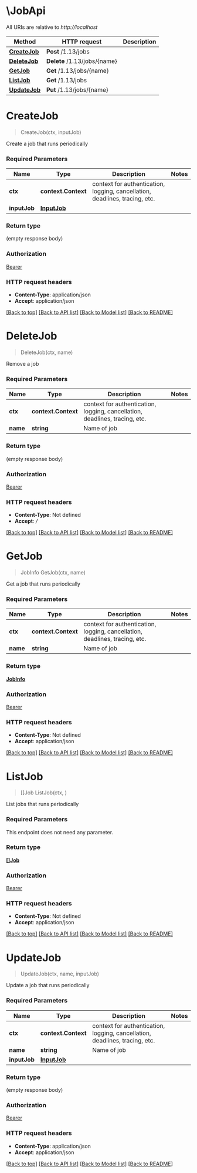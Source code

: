 # \JobApi

All URIs are relative to *http://localhost*

Method | HTTP request | Description
------------- | ------------- | -------------
[**CreateJob**](JobApi.md#CreateJob) | **Post** /1.13/jobs | 
[**DeleteJob**](JobApi.md#DeleteJob) | **Delete** /1.13/jobs/{name} | 
[**GetJob**](JobApi.md#GetJob) | **Get** /1.13/jobs/{name} | 
[**ListJob**](JobApi.md#ListJob) | **Get** /1.13/jobs | 
[**UpdateJob**](JobApi.md#UpdateJob) | **Put** /1.13/jobs/{name} | 


# **CreateJob**
> CreateJob(ctx, inputJob)


Create a job that runs periodically

### Required Parameters

Name | Type | Description  | Notes
------------- | ------------- | ------------- | -------------
 **ctx** | **context.Context** | context for authentication, logging, cancellation, deadlines, tracing, etc.
  **inputJob** | [**InputJob**](InputJob.md)|  | 

### Return type

 (empty response body)

### Authorization

[Bearer](../README.md#Bearer)

### HTTP request headers

 - **Content-Type**: application/json
 - **Accept**: application/json

[[Back to top]](#) [[Back to API list]](../README.md#documentation-for-api-endpoints) [[Back to Model list]](../README.md#documentation-for-models) [[Back to README]](../README.md)

# **DeleteJob**
> DeleteJob(ctx, name)


Remove a job

### Required Parameters

Name | Type | Description  | Notes
------------- | ------------- | ------------- | -------------
 **ctx** | **context.Context** | context for authentication, logging, cancellation, deadlines, tracing, etc.
  **name** | **string**| Name of job | 

### Return type

 (empty response body)

### Authorization

[Bearer](../README.md#Bearer)

### HTTP request headers

 - **Content-Type**: Not defined
 - **Accept**: */*

[[Back to top]](#) [[Back to API list]](../README.md#documentation-for-api-endpoints) [[Back to Model list]](../README.md#documentation-for-models) [[Back to README]](../README.md)

# **GetJob**
> JobInfo GetJob(ctx, name)


Get a job that runs periodically

### Required Parameters

Name | Type | Description  | Notes
------------- | ------------- | ------------- | -------------
 **ctx** | **context.Context** | context for authentication, logging, cancellation, deadlines, tracing, etc.
  **name** | **string**| Name of job | 

### Return type

[**JobInfo**](JobInfo.md)

### Authorization

[Bearer](../README.md#Bearer)

### HTTP request headers

 - **Content-Type**: Not defined
 - **Accept**: application/json

[[Back to top]](#) [[Back to API list]](../README.md#documentation-for-api-endpoints) [[Back to Model list]](../README.md#documentation-for-models) [[Back to README]](../README.md)

# **ListJob**
> []Job ListJob(ctx, )


List jobs that runs periodically

### Required Parameters
This endpoint does not need any parameter.

### Return type

[**[]Job**](Job.md)

### Authorization

[Bearer](../README.md#Bearer)

### HTTP request headers

 - **Content-Type**: Not defined
 - **Accept**: application/json

[[Back to top]](#) [[Back to API list]](../README.md#documentation-for-api-endpoints) [[Back to Model list]](../README.md#documentation-for-models) [[Back to README]](../README.md)

# **UpdateJob**
> UpdateJob(ctx, name, inputJob)


Update a job that runs periodically

### Required Parameters

Name | Type | Description  | Notes
------------- | ------------- | ------------- | -------------
 **ctx** | **context.Context** | context for authentication, logging, cancellation, deadlines, tracing, etc.
  **name** | **string**| Name of job | 
  **inputJob** | [**InputJob**](InputJob.md)|  | 

### Return type

 (empty response body)

### Authorization

[Bearer](../README.md#Bearer)

### HTTP request headers

 - **Content-Type**: application/json
 - **Accept**: application/json

[[Back to top]](#) [[Back to API list]](../README.md#documentation-for-api-endpoints) [[Back to Model list]](../README.md#documentation-for-models) [[Back to README]](../README.md)


